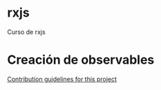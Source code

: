 # rxjs
Curso de rxjs

# Creación de observables
[Contribution guidelines for this project](docs/CONTRIBUTING.md)

